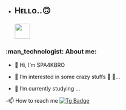 - <h2>

  Ꮋᴇʟʟᴏ..🙃

  <img src="https://media.giphy.com/media/hvRJCLFzcasrR4ia7z/giphy.gif" width="40"/>

</h2>

<h3>:man_technologist: About me:</h3>

 - 👋 Hi, I’m SPA4KBRO

 - 👀 I’m interested in some crazy stuffs 🌌  🔭...

 - 💐 I’m currently studying ...

 -📫 How to reach me [![Tg Badge](https://img.shields.io/badge/-SPARKBRO-blue?style=flat&logo=telegram&logoColor=white)](https://t.me/SPA4KBO)
